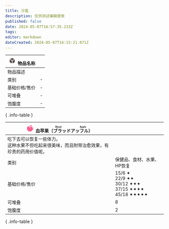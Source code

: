 ```yaml
---
title: 沙盒
description: 仅供测试编辑使用
published: false
date: 2024-05-07T16:57:35.233Z
tags: 
editor: markdown
dateCreated: 2024-05-07T16:15:21.071Z
---
```


| <div markdown>![物品图标](/assets/global/items/common_item.png) <span>物品名称</span></div> ||
| - | - |
| 物品描述 ||
| 类别 | - |
| 基础价格/售价 | - |
| 可堆叠 | - |
| 饱腹度 | - |
{ .info-table }

| <div markdown>![物品图标](/assets/global/items/blood_apple.png) <span>血苹果（<ruby>ブラッドアッフル<rt>Blood Apple</rt></ruby>）</span></div> ||
| - | - |
| 吃下去可以恢复一些体力。<br>这种水果不但吃起来很美味，而且附带治愈效果，有珍贵的药用价值呢。 ||
| 类别 | 保健品、食材、水果、HP恢复 |
| 基础价格/售价 | 15/6 ✦<br>22/9 ✦✦<br>30/12 ✦✦✦<br>37/15 ✦✦✦✦<br>45/18 ✦✦✦✦✦ |
| 可堆叠 | 8 |
| 饱腹度 | 2 |
{ .info-table }